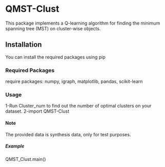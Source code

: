 # QMST-Clust
This package implements a Q-learning algorithm for finding the minimum spanning tree (MST) on cluster-wise objects.

## Installation

You can install the required packages using pip

### Required Packages
require packages: numpy, igraph, matplotlib, pandas, scikit-learn

### Usage
1-Run Cluster_num to find out the number of optimal clusters on your dataset.
2-import QMST-Clust

#### Note
The provided data is synthesis data, only for test purposes.

##### Example 
QMST_Clust.main()




